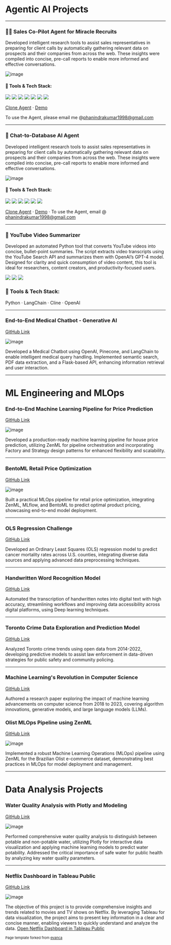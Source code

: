# Agentic AI Projects

---

### 👨‍💻 Sales Co-Pilot Agent for Miracle Recruits

Developed intelligent research tools to assist sales representatives in preparing for client calls by automatically gathering relevant data on prospects and their companies from across the web. These insights were compiled into concise, pre-call reports to enable more informed and effective conversations.

![image](https://github.com/user-attachments/assets/901644f6-1026-4308-85d8-ac449f292cfc)

#### 🔧 Tools & Tech Stack:
[![](https://img.shields.io/badge/Relevance_AI-white?logo=data:image/svg+xml;base64,PHN2ZyBmaWxsPSIjMDAwMDAwIiBoZWlnaHQ9IjMwIiB2aWV3Qm94PSIwIDAgMzAgMzAiIHdpZHRoPSIzMCIgeG1sbnM9Imh0dHA6Ly93d3cudzMub3JnLzIwMDAvc3ZnIj48Y2lyY2xlIGN4PSIxNSIgY3k9IjE1IiByPSIxNSIgZmlsbD0iIzAwN0ZEMCIvPjwvc3ZnPg==)](https://relevanceai.com/)  [![](https://img.shields.io/badge/Python-white?logo=Python)](https://www.python.org/)  [![](https://img.shields.io/badge/Web_Scraping-white?logo=BeautifulSoup)](https://www.crummy.com/software/BeautifulSoup/)  [![](https://img.shields.io/badge/Custom_APIs-white?logo=FastAPI)](https://fastapi.tiangolo.com/)   [![](https://img.shields.io/badge/Conversational_AI-white?logo=Dialogflow)](https://dialogflow.cloud.google.com/)  [![](https://img.shields.io/badge/NLP-white?logo=spaCy)](https://spacy.io/)  [![](https://img.shields.io/badge/Prompt_Engineering-white?logo=OpenAI)](https://platform.openai.com/docs/guides/prompt-engineering)

[Clone Agent](https://app.relevanceai.com/notebook/bcbe5a/c32f5631f67c-49bc-af31-ce21aa1c8fef/d93ec38f-c5c4-40b4-b571-12c02956292c)  ·  [Demo]()

To use the Agent, please email me @phanindrakumar1998@gmail.com

---

### 🧠 Chat-to-Database AI Agent

Developed intelligent research tools to assist sales representatives in preparing for client calls by automatically gathering relevant data on prospects and their companies from across the web. These insights were compiled into concise, pre-call reports to enable more informed and effective conversations.

![image](https://github.com/user-attachments/assets/be70d419-9085-44e1-a36f-ac4b9433aa8a)


#### 🔧 Tools & Tech Stack:

[![](https://img.shields.io/badge/Agentive_AI-white?logo=agentive)](https://agentivehub.com/)  [![](https://img.shields.io/badge/Relevance_AI-white?logo=data:image/svg+xml;base64,PHN2ZyBmaWxsPSIjMDAwMDAwIiBoZWlnaHQ9IjMwIiB2aWV3Qm94PSIwIDAgMzAgMzAiIHdpZHRoPSIzMCIgeG1sbnM9Imh0dHA6Ly93d3cudzMub3JnLzIwMDAvc3ZnIj48Y2lyY2xlIGN4PSIxNSIgY3k9IjE1IiByPSIxNSIgZmlsbD0iIzAwN0ZEMCIvPjwvc3ZnPg==)](https://relevanceai.com/)  [![](https://img.shields.io/badge/Supabase-white?logo=Supabase)](https://supabase.com)  [![](https://img.shields.io/badge/PostgreSQL-white?logo=PostgreSQL)](https://www.postgresql.org/)  [![](https://img.shields.io/badge/Prompt_Engineering-white?logo=OpenAI)](https://platform.openai.com/docs/guides/prompt-engineering)  [![](https://img.shields.io/badge/Figma-white?logo=Figma)](https://www.figma.com/)

[Clone Agent](https://agentivehub.com/chat/4f9ab2e9-0856-4460-a29c-5d87173e741a)  ·  [Demo]()   ·   To use the Agent, email @ phanindrakumar1998@gmail.com

---

### 📼 YouTube Video Summarizer
Developed an automated Python tool that converts YouTube videos into concise, bullet-point summaries. The script extracts video transcripts using the YouTube Search API and summarizes them with OpenAI’s GPT-4 model. Designed for clarity and quick consumption of video content, this tool is ideal for researchers, content creators, and productivity-focused users.

[![](https://img.shields.io/badge/Python-white?logo=Python)](https://www.python.org/)  [![](https://img.shields.io/badge/LangChain-white?logo=LangChain)](https://www.langchain.com/) [![](https://img.shields.io/badge/OpenAI-white?logo=OpenAI)](https://openai.com/) 
### 🔧 Tools & Tech Stack:
Python · LangChain · Cline · OpenAI

---

### End-to-End Medical Chatbot - Generative AI

[GitHub Link](https://github.com/phanindrakumar08/End-to-End-medical-Chatbot-Generative-AI)

![image](https://github.com/user-attachments/assets/971b97aa-f8bd-49bb-b9e9-d7abf1e3b50c)

Developed a Medical Chatbot using OpenAI, Pinecone, and LangChain to enable intelligent medical query handling. Implemented semantic search, PDF data extraction, and a Flask-based API, enhancing information retrieval and user interaction.

---

# ML Engineering and MLOps

### End-to-End Machine Learning Pipeline for Price Prediction

[GitHub Link](https://github.com/phanindrakumar08/End-to-End-Machine-Learning-Pipeline-for-Price-Prediction)


![image](https://github.com/user-attachments/assets/d7d607e4-408c-4588-94a5-10dff0111cb6)


Developed a production-ready machine learning pipeline for house price prediction, utilizing ZenML for pipeline orchestration and incorporating Factory and Strategy design patterns for enhanced flexibility and scalability.

---

### BentoML Retail Price Optimization

[GitHub Link](https://github.com/phanindrakumar08/BentoML-Retail-Price-Optimization)

![image](https://github.com/user-attachments/assets/fd1c87eb-93b9-4c3c-bc52-c0a785a6ecc8)


Built a practical MLOps pipeline for retail price optimization, integrating ZenML, MLflow, and BentoML to predict optimal product pricing, showcasing end-to-end model deployment.

---

### OLS Regression Challenge

[GitHub Link](https://github.com/phanindrakumar08/OLSRegressionChallenge)

Developed an Ordinary Least Squares (OLS) regression model to predict cancer mortality rates across U.S. counties, integrating diverse data sources and applying advanced data preprocessing techniques.

---

### Handwritten Word Recognition Model

[GitHub Link](https://github.com/phanindrakumar08/Handwritten-word-recognition-model)

Automated the transcription of handwritten notes into digital text with high accuracy, streamlining workflows and improving data accessibility across digital platforms, using Deep learning techniques.

---

### Toronto Crime Data Exploration and Prediction Model

[GitHub Link](https://github.com/phanindrakumar08/Toronto-Crime-Data-Exploration-and-Prediction-Model)

Analyzed Toronto crime trends using open data from 2014-2022, developing predictive models to assist law enforcement in data-driven strategies for public safety and community policing.

---

### Machine Learning's Revolution in Computer Science

[GitHub Link](https://github.com/phanindrakumar08/Machine-Learning-s-Revolution-in-Computer-Science)

Authored a research paper exploring the impact of machine learning advancements on computer science from 2018 to 2023, covering algorithm innovations, generative models, and large language models (LLMs).

### Olist MLOps Pipeline using ZenML

[GitHub Link](https://github.com/phanindrakumar08/OlistMLOpsPipeline-using-ZenML)

![image](https://github.com/user-attachments/assets/611982ac-b514-4f89-8e75-47ff665837b0)

Implemented a robust Machine Learning Operations (MLOps) pipeline using ZenML for the Brazilian Olist e-commerce dataset, demonstrating best practices in MLOps for model deployment and management.

---

# Data Analysis Projects

### Water Quality Analysis with Plotly and Modeling

[GitHub Link](https://github.com/phanindrakumar08/Water-Quality-Analysis-Plotly-and-Modelling)

![image](https://github.com/user-attachments/assets/bf8b6f14-2083-4f53-a069-1e65c91e470b)

Performed comprehensive water quality analysis to distinguish between potable and non-potable water, utilizing Plotly for interactive data visualization and applying machine learning models to predict water potability. Addressed the critical importance of safe water for public health by analyzing key water quality parameters.

---
### Netflix Dashboard in Tableau Public

[GitHub Link](https://github.com/phanindrakumar08/Tableau-Netflix-Dashboard)

![image](https://github.com/user-attachments/assets/6280e39a-da63-4d14-a45e-0343bfdbed40)


The objective of this project is to provide comprehensive insights and trends related to movies and TV shows on Netflix. By leveraging Tableau for data visualization, the project aims to present key information in a clear and concise manner, enabling viewers to quickly understand and analyze the data.
[Open Netflix Dashboard in Tableau Public](https://public.tableau.com/app/profile/phanindra.kumar.tirumalasetty/viz/NetflixTableau_17320510020810/Netflix?publish=yes)
<p style="font-size:11px">Page template forked from <a href="https://github.com/evanca/quick-portfolio">evanca</a></p>

